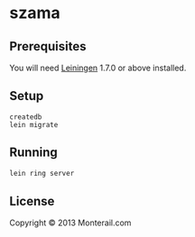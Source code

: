 # szama

## Prerequisites

You will need [Leiningen][1] 1.7.0 or above installed.

[1]: https://github.com/technomancy/leiningen

## Setup

```
createdb
lein migrate
```

## Running
```bash
lein ring server
```

## License

Copyright © 2013 Monterail.com
